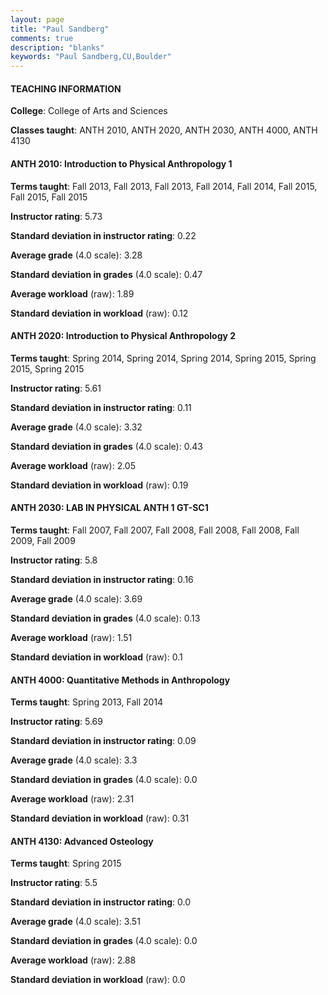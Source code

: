 ```yaml
---
layout: page
title: "Paul Sandberg" 
comments: true
description: "blanks"
keywords: "Paul Sandberg,CU,Boulder"
---
```

<head>
<script src="https://ajax.googleapis.com/ajax/libs/jquery/2.1.3/jquery.min.js"></script>
<script src="https://dl.dropboxusercontent.com/s/pc42nxpaw1ea4o9/highcharts.js?dl=0"></script>
<!-- <script src="../assets/js/highcharts.js"></script> -->
<style type="text/css">@font-face {
	font-family: "Bebas Neue";
	src: url(https://www.filehosting.org/file/details/544349/BebasNeue Regular.otf) format("opentype");
	}
	h1.Bebas { 
		font-family: "Bebas Neue", Verdana, Tahoma;
	}
</style>
</head>
	   
#### TEACHING INFORMATION

**College**: College of Arts and Sciences

**Classes taught**: ANTH 2010, ANTH 2020, ANTH 2030, ANTH 4000, ANTH 4130

#### ANTH 2010: Introduction to Physical Anthropology 1

**Terms taught**: Fall 2013, Fall 2013, Fall 2013, Fall 2014, Fall 2014, Fall 2015, Fall 2015, Fall 2015

**Instructor rating**: 5.73

**Standard deviation in instructor rating**: 0.22

**Average grade** (4.0 scale): 3.28

**Standard deviation in grades** (4.0 scale): 0.47

**Average workload** (raw): 1.89

**Standard deviation in workload** (raw): 0.12

#### ANTH 2020: Introduction to Physical Anthropology 2

**Terms taught**: Spring 2014, Spring 2014, Spring 2014, Spring 2015, Spring 2015, Spring 2015

**Instructor rating**: 5.61

**Standard deviation in instructor rating**: 0.11

**Average grade** (4.0 scale): 3.32

**Standard deviation in grades** (4.0 scale): 0.43

**Average workload** (raw): 2.05

**Standard deviation in workload** (raw): 0.19

#### ANTH 2030: LAB IN PHYSICAL ANTH 1 GT-SC1

**Terms taught**: Fall 2007, Fall 2007, Fall 2008, Fall 2008, Fall 2008, Fall 2009, Fall 2009

**Instructor rating**: 5.8

**Standard deviation in instructor rating**: 0.16

**Average grade** (4.0 scale): 3.69

**Standard deviation in grades** (4.0 scale): 0.13

**Average workload** (raw): 1.51

**Standard deviation in workload** (raw): 0.1

#### ANTH 4000: Quantitative Methods in Anthropology

**Terms taught**: Spring 2013, Fall 2014

**Instructor rating**: 5.69

**Standard deviation in instructor rating**: 0.09

**Average grade** (4.0 scale): 3.3

**Standard deviation in grades** (4.0 scale): 0.0

**Average workload** (raw): 2.31

**Standard deviation in workload** (raw): 0.31

#### ANTH 4130: Advanced Osteology

**Terms taught**: Spring 2015

**Instructor rating**: 5.5

**Standard deviation in instructor rating**: 0.0

**Average grade** (4.0 scale): 3.51

**Standard deviation in grades** (4.0 scale): 0.0

**Average workload** (raw): 2.88

**Standard deviation in workload** (raw): 0.0


